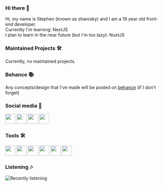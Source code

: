### Hi there 👋

Hi, my name is Stephen (known as sharosky) and I am a 19 year old front-end developer.
<br>
Currently I'm learning: NextJS
<br>
I plan to learn in the near future (but i'm too lazy): NuxtJS

### Maintained Projects 🛠

Currently, no maintained projects.

### Behance 📚

Any concepts/design that I've made will be posted on <a href="https://www.behance.net/sharosky">behance</a> (if I don't forget)

### Social media 👥

<a href="https://twitter.com/sharoskyy"><img height="32" width="32" src="https://cdn.jsdelivr.net/npm/simple-icons@v3/icons/twitter.svg" /></a>
<a href="https://discord.com/users/413326085065801729"><img height="32" width="32" src="https://cdn.jsdelivr.net/npm/simple-icons@v3/icons/discord.svg" /></a>
<a href="https://twitch.tv/sharoskyy"><img height="32" width="32" src="https://cdn.jsdelivr.net/npm/simple-icons@v3/icons/twitch.svg" /></a>
<a href="https://steamcommunity.com/id/sh4rosky"><img height="32" width="32" src="https://cdn.jsdelivr.net/npm/simple-icons@v3/icons/steam.svg" /></a>

### Tools 🛠

<img height="32" width="32" src="https://cdn.jsdelivr.net/npm/simple-icons@v3/icons/html5.svg" /></a>
<img height="32" width="32" src="https://cdn.jsdelivr.net/npm/simple-icons@v3/icons/css3.svg" /></a>
<img height="32" width="32" src="https://cdn.jsdelivr.net/npm/simple-icons@v3/icons/react.svg" /></a>
<img height="32" width="32" src="https://cdn.jsdelivr.net/npm/simple-icons@v3/icons/nextjs.svg" /></a>
<img height="32" width="32" src="https://cdn.jsdelivr.net/npm/simple-icons@v3/icons/javascript.svg" /></a>
<img height="32" width="32" src="https://cdn.jsdelivr.net/npm/simple-icons@v3/icons/bootstrap.svg" /></a>

### Listening 🎶
![Recently listening](https://spotify-recently-played-readme.vercel.app/api?user=y8guwub3gz3gutzez151d6p8m)











